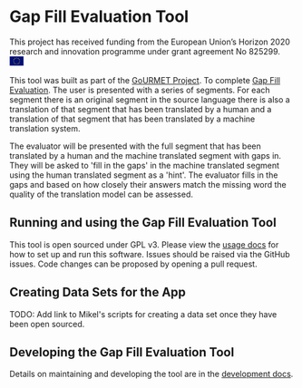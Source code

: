 # Gap Fill Evaluation Tool

This project has received funding from the European Union’s Horizon 2020 research and innovation programme under grant agreement No 825299. <img src="./docs/images/EU_flag.jpg" width="25px">

This tool was built as part of the [GoURMET Project](https://gourmet-project.eu/). To complete [Gap Fill Evaluation](https://arxiv.org/abs/1809.00315). The user is presented with a series of segments. For each segment there is an original segment in the source language there is also a translation of that segment that has been translated by a human and a translation of that segment that has been translated by a machine translation system.

The evaluator will be presented with the full segment that has been translated by a human and the machine translated segment with gaps in. They will be asked to 'fill in the gaps' in the machine translated segment using the human translated segment as a 'hint'.  The evaluator fills in the gaps and based on how closely their answers match the missing word the quality of the translation model can be assessed.

## Running and using the Gap Fill Evaluation Tool

This tool is open sourced under GPL v3. Please view the [usage docs](./docs/usage.md) for how to set up and run this software. Issues should be raised via the GitHub issues. Code changes can be proposed by opening a pull request.

## Creating Data Sets for the App

TODO: Add link to Mikel's scripts for creating a data set once they have been open sourced.

## Developing the Gap Fill Evaluation Tool

Details on maintaining and developing the tool are in the [development docs](./docs/development.md).
